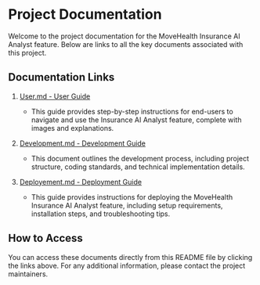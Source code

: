 # Project Documentation

Welcome to the project documentation for the MoveHealth Insurance AI Analyst feature. Below are links to all the key documents associated with this project.

## Documentation Links

1. [User.md - User Guide](./User.md)
   - This guide provides step-by-step instructions for end-users to navigate and use the Insurance AI Analyst feature, complete with images and explanations.

2. [Development.md - Development Guide](./Development.md)
   - This document outlines the development process, including project structure, coding standards, and technical implementation details.

3. [Deployement.md - Deployment Guide](./Deployment.md)  <!-- Check if this matches exactly with your file name in the repo -->
   - This guide provides instructions for deploying the MoveHealth Insurance AI Analyst feature, including setup requirements, installation steps, and troubleshooting tips.

## How to Access

You can access these documents directly from this README file by clicking the links above. For any additional information, please contact the project maintainers.


